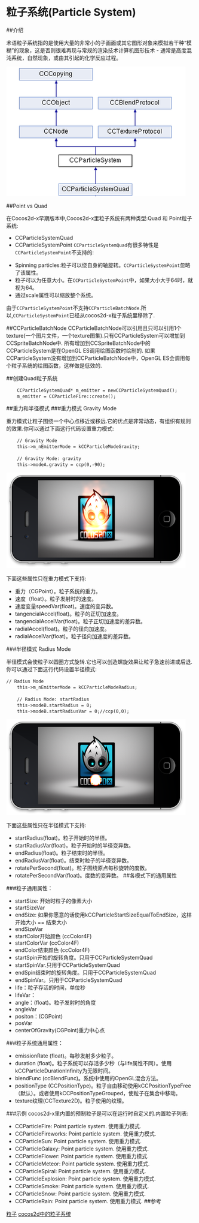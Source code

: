 # 粒子系统(Particle System)

##介绍

术语粒子系统指的是使用大量的非常小的子画面或其它图形对象来模拟若干种“模糊”的现象，这是否则很难再现与常规的渲染技术计算机图形技术 - 通常是高度混沌系统，自然现象，或由其引起的化学反应过程。

![img](src/particle_graph.png)

##Point vs Quad

在Cocos2d-x早期版本中,Cocos2d-x里粒子系统有两种类型:Quad 和 Point粒子系统:

* CCParticleSystemQuad
* CCParticleSystemPoint
`CCParticleSystemQuad`有很多特性是`CCParticleSystemPoint`不支持的:

- Spinning particles:粒子可以绕自身的轴旋转。`CCParticleSystemPoint`忽略了该属性。
- 粒子可以为任意大小。在`CCParticleSystemPoint`中，如果大小大于64时，就视为64。
- 通过scale属性可以缩放整个系统。

由于`CCParticleSystemPoint`不支持`CCParticleBatchNode`.所以,`CCParticleSystemPoint`已经从cocos2d-x粒子系统里移除了.

##CCParticleBatchNode
CCParticleBatchNode可以引用且只可以引用1个texture(一个图片文件，一个texture图集).只有CCParticleSystem可以增加到CCSpriteBatchNode中.
所有增加到CCSpriteBatchNode中的CCParticleSystem是在OpenGL ES调用绘图函数时绘制的.
如果CCParticleSystem没有增加到CCParticleBatchNode中，OpenGL ES会调用每个粒子系统的绘图函数，这样做是低效的.

##创建Quad粒子系统

```
    CCParticleSystemQuad* m_emitter = newCCParticleSystemQuad();
    m_emitter = CCParticleFire::create();
```

##重力和半径模式
###重力模式 Gravity Mode

重力模式让粒子围绕一个中心点移近或移远.它的优点是非常动态，有组织有规则的效果.你可以通过下面这行代码设置重力模式:

```
    // Gravity Mode
    this->m_nEmitterMode = kCCParticleModeGravity;

    // Gravity Mode: gravity
    this->modeA.gravity = ccp(0,-90);

```

![img](src/Gravity_mode.png)

下面这些属性只在重力模式下支持:

- 重力（CGPoint）。粒子系统的重力。
- 速度（float）。粒子发射时的速度。
- 速度变量speedVar(float)。速度的变异数。
- tangencialAccel(float)。粒子的正切加速度。
- tangencialAccelVar(float)。粒子正切加速度的差异数。
- radialAccel(float)。粒子的径向加速度。
- radialAccelVar(float)。粒子径向加速度的差异数。

###半径模式 Radius Mode

半径模式会使粒子以圆圈方式旋转.它也可以创造螺旋效果让粒子急速前进或后退.你可以通过下面这行代码设置半径模式:

```
// Radius Mode
    this->m_nEmitterMode = kCCParticleModeRadius;

    // Radius Mode: startRadius
    this->modeB.startRadius = 0;
    this->modeB.startRadiusVar = 0;//ccp(0,0);
```
![img](src/Redius_mode.png)


下面这些属性只在半径模式下支持:

- startRadius(float)。粒子开始时的半径。
- startRadiusVar(float)。粒子开始时的半径变异数。
- endRadius(float)。粒子结束时的半径。
- endRadiusVar(float)。结束时粒子的半径变异数。
- rotatePerSecond(float)。粒子围绕原点每秒旋转的度数。
- rotatePerSecondVar(float)。度数的变异数。
##各模式下的通用属性

###粒子通用属性：

- startSize: 开始时粒子的像素大小
- startSizeVar
- endSize: 如果你愿意的话使用kCCParticleStartSizeEqualToEndSize，这样开始大小 == 结束大小
- endSizeVar
- startColor开始颜色 (ccColor4F)
- startColorVar (ccColor4F)
- endColor结束颜色 (ccColor4F)
- startSpin开始的旋转角度。只用于CCParticleSystemQuad
- startSpinVar.只用于CCParticleSystemQuad
- endSpin结束时的旋转角度。只用于CCParticleSystemQuad
- endSpinVar。只用于CCParticleSystemQuad
- life：粒子存活的时间，单位秒
- lifeVar：
- angle：(float)。粒子发射时的角度
- angleVar
- positon：(CGPoint)
- posVar
- centerOfGravity(CGPoint)重力中心点

###粒子系统通用属性：

- emissionRate (float)。每秒发射多少粒子。
- duration (float)。粒子系统可以存活多少秒（与life属性不同）。使用kCCParticleDurationInfinity为无限时间。
- blendFunc (ccBlendFunc)。系统中使用的OpenGL混合方法。
- positionType (CCPositionType)。粒子自由移动使用kCCPositionTypeFree（默认）。或者使用kCCPositionTypeGrouped，使粒子在集合中移动。
- texture纹理(CCTexture2D)。粒子使用的纹理。

###示例
cocos2d-x里内置的预制粒子是可以在运行时自定义的.内置粒子列表:

- CCParticleFire: Point particle system. 使用重力模式.
- CCParticleFireworks: Point particle system. 使用重力模式.
- CCParticleSun: Point particle system. 使用重力模式.
- CCParticleGalaxy: Point particle system. 使用重力模式.
- CCParticleFlower: Point particle system. 使用重力模式.
- CCParticleMeteor: Point particle system. 使用重力模式.
- CCParticleSpiral: Point particle system. 使用重力模式.
- CCParticleExplosion: Point particle system. 使用重力模式.
- CCParticleSmoke: Point particle system. 使用重力模式.
- CCParticleSnow: Point particle system. 使用重力模式.
- CCParticleRain: Point particle system. 使用重力模式.
##参考

[粒子](http://en.wikipedia.org/wiki/Particles)
[cocos2d中的粒子系统](http://www.cocos2d-iphone.org/wiki/doku.php/prog_guide:particles)



